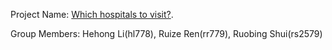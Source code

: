 Project Name: [Which hospitals to visit?](https://github.com/HehongLi08/WhichHospitalToVisit).

Group Members: Hehong Li(hl778), Ruize Ren(rr779), Ruobing Shui(rs2579)
